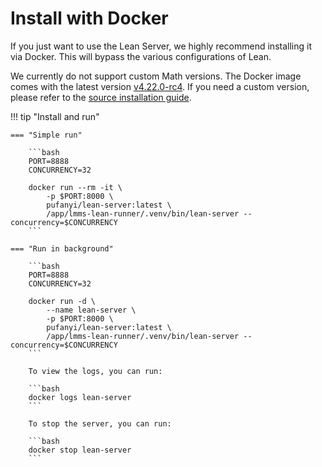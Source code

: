 # Install with Docker

If you just want to use the Lean Server, we highly recommend installing it via Docker. This will bypass the various configurations of Lean.

We currently do not support custom Math versions. The Docker image comes with the latest version [v4.22.0-rc4](https://github.com/leanprover-community/mathlib4/releases/tag/v4.22.0-rc4). If you need a custom version, please refer to the [source installation guide](./source.md).

!!! tip "Install and run"

    === "Simple run"

        ```bash
        PORT=8888
        CONCURRENCY=32

        docker run --rm -it \
            -p $PORT:8000 \
            pufanyi/lean-server:latest \
            /app/lmms-lean-runner/.venv/bin/lean-server --concurrency=$CONCURRENCY
        ```

    === "Run in background"

        ```bash
        PORT=8888
        CONCURRENCY=32

        docker run -d \
            --name lean-server \
            -p $PORT:8000 \
            pufanyi/lean-server:latest \
            /app/lmms-lean-runner/.venv/bin/lean-server --concurrency=$CONCURRENCY
        ```

        To view the logs, you can run:

        ```bash
        docker logs lean-server
        ```

        To stop the server, you can run:

        ```bash
        docker stop lean-server
        ```
